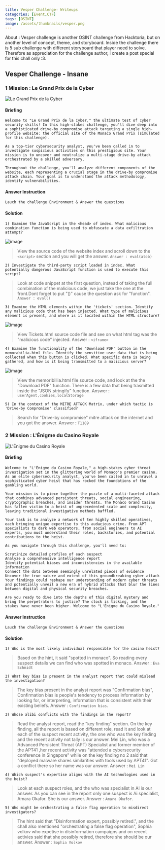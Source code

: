 ```yaml
---
title: Vesper Challenge- Writeups
categories: [Event,CTF]
tags: [OSINT]
image: /assets/thumbnails/vesper.png
---
```


About : Vesper challenge is another OSINT challenge from Hacktoria, but on another level of concept, theme, and storyboard. Inside the challenge there is 5 sub challenge with different storyboard that player need to solve. Therefore as appreciation for the challenge author, i create a post special for this chall only :3.

## Vesper Challenge - Insane 

###  1 Mission : Le Grand Prix de la Cyber

![Le Grand Prix de la Cyber](https://github.com/user-attachments/assets/d46a9d7b-b85d-4d84-b863-58bddd488121)

#### Briefing 

```
Welcome to "Le Grand Prix de la Cyber," the ultimate test of cyber security skills! In this high-stakes challenge, you'll dive deep into a sophisticated drive-by compromise attack targeting a single high-profile website: the official site of the Monaco Grand Prix (simulated for this challenge).

As a top-tier cybersecurity analyst, you've been called in to investigate suspicious activities on this prestigious site. Your mission is to uncover and neutralize a multi-stage drive-by attack orchestrated by a skilled adversary.

Throughout the challenge, you'll analyze different components of the website, each representing a crucial stage in the drive-by compromise attack chain. Your goal is to understand the attack methodology, identify vulnerabilities.
```

#### Answer Instruction 

```
Lauch the challenge Environment & Answer the questions 
```


#### Solution

```
1) Examine the JavaScript in the <head> of index. What malicious combination function is being used to obfuscate a data exfiltration attempt?
```

![image](https://github.com/user-attachments/assets/aaa8e6aa-8a13-4325-bb24-8ab95cd234cd)

> View the source code of the website index and scroll down to the `<script>` section and you will get the answer. `Answer : eval(atob)`

```
2) Investigate the third-party script loaded in index. What potentially dangerous JavaScript function is used to execute this script?
```

> Look at code snippet at the first question, instead of taking the full combination of the malicious code, we just take the one at the front.Dont forget to put "()" cause the question ask for "function". `Answer : eval()`

```
3) Examine the HTML elements within the 'tickets' section. Identify any malicious code that has been injected. What type of malicious element is present, and where is it located within the HTML structure?
```

![image](https://github.com/user-attachments/assets/ae89a9b3-d888-4416-913c-ea4c0a87710d)

> View Tickets.html source code file and see on what html tag was the "malicious code" injected. Answer : `<iframe>`

```
4) Examine the functionality of the 'Download PDF' button in the memorabilia.html file. Identify the sensitive user data that is being collected when this button is clicked. What specific data is being gathered, and how is it being transmitted to a malicious server?
```

![image](https://github.com/user-attachments/assets/a5e1edae-7c1d-405a-91ec-6285847b9e4f)

> View the memoribillia.html file source code, and look at the the "Download PDF" function. There is a few data that being trasmitted inside the "JSON.stringify" function. Answer : `userAgent,cookies,localStorage`

```
5) In the context of the MITRE ATT&CK Matrix, under which tactic is 'Drive-by Compromise' classified?
```

> Search for "Drive-by compromise" mitre attack on the internet and you got the answer. Answer : `T1189`


### 2 Mission : L'Énigme du Casino Royale

![L'Énigme du Casino Royale](https://github.com/user-attachments/assets/ad0b7c49-10cf-4f75-b671-00284693b99b)

#### Briefing 

```
Welcome to "L'Énigme du Casino Royale," a high-stakes cyber threat investigation set in the glittering world of Monaco's premier casino. As an elite cybersecurity analyst, you've been called in to unravel a sophisticated cyber heist that has rocked the foundations of the gambling world.

Your mission is to piece together the puzzle of a multi-faceted attack that combines advanced persistent threats, social engineering, cryptographic breaches, and insider threats. The Monaco Grand Casino has fallen victim to a heist of unprecedented scale and complexity, leaving traditional investigative methods baffled.

Your task is to analyze a network of ten highly skilled operatives, each bringing unique expertise to this audacious crime. From APT specialists to dark web operators, from social engineers to AI experts, you must understand their roles, backstories, and potential contributions to the heist.

As you navigate through this challenge, you'll need to:

Scrutinize detailed profiles of each suspect
Analyze a comprehensive intelligence report
Identify potential biases and inconsistencies in the available information
Connect the dots between seemingly unrelated pieces of evidence
Uncover the true nature and extent of this groundbreaking cyber attack
Your findings could reshape our understanding of modern cyber threats and potentially unveil a new era of hybrid attacks that blur the lines between digital and physical security breaches.

Are you ready to dive into the depths of this digital mystery and bring the perpetrators to justice? The clock is ticking, and the stakes have never been higher. Welcome to "L'Énigme du Casino Royale."
```

#### Answer Instruction 

```
Lauch the challenge Environment & Answer the questions 
```

#### Solution 

```
1) Who is the most likely individual responsible for the casino heist? 
```

> Based on the hint, it said "spotted in monaco". So reading every suspect details we can find who was spotted in monaco. Answer : `Eva Schmidt`

```
2) What key bias is present in the analyst report that could mislead the investigation?
```
> The key bias present in the analyst report was "Confirmation bias", Confirmation bias is people's tendency to process information by looking for, or interpreting, information that is consistent with their existing beliefs. Answer : `Confirmation bias`.

```
3) Whose alibi conflicts with the findings in the report?
```

> Read the analyst report, read the "key finding" section. On the key finding, all the report is based on different role, read it and look at each of the suspect recent activity, the one who was the key finding and the recent activity not tally is our answer. Mei Lin, who was a Advanced Persistent Threat (APT) Specialist and former member of the APT41 ,her recent activity was "attended a cybersecurity conference in Singapore"  while on the key finding no 2 said that "deployed malware shares similarities with tools used by APT41". Got a conflict there so her name was our answer. Answer : `Mei Lin`

```
4) Which suspect's expertise aligns with the AI technologies used in the heist?
```

> Look at each suspect roles, and the who was specialist in AI is our answer. As you can see in the report only one suspect is Ai specialist, Amara Okafor. She is our answer. Answer : `Amara Okafor`.

```
5) Who might be orchestrating a false flag operation to misdirect investigators?
```

> The hint said that "Disinformation expert, possibly retired.", and the chall also mentioned "orchestrating a false flag operation", Sophia volkov who expetise in disinformation campaigns and on recent activies said that she possibly retired, therefore she should be our answer. Answer : `Sophia Volkov`
